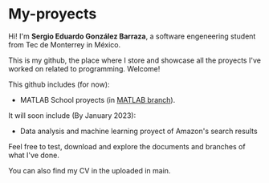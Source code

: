 # My-proyects

Hi! I'm **Sergio Eduardo González Barraza**, a software engeneering student from Tec de Monterrey in México. 

This is my github, the place where I store and showcase all the proyects I've worked on related to programming. Welcome!

This github includes (for now): 
- MATLAB School proyects (in [MATLAB branch](https://github.com/SergioGzzBrz/My-proyects/tree/MATLAB)). 

It will soon include (By January 2023):
- Data analysis and machine learning proyect of Amazon's search results

Feel free to test, download and explore the documents and branches of what I've done.

You can also find my CV in the uploaded in main. 
